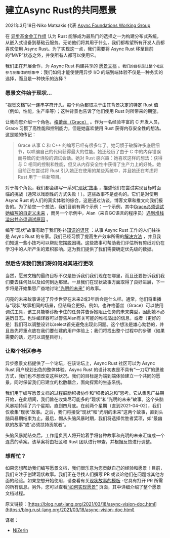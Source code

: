# 建立Async Rust的共同愿景

2021年3月18日·Niko Matsakis 代表 [Async Foundations Working Group](https://rust-lang.github.io/wg-async-foundations/)


在 [异步基金会工作组](https://rust-lang.github.io/wg-async-foundations/) 认为 Rust 能够成为最热门的选择之一为构建分布式系统，从嵌入式设备到基础云服务。无论他们将其用于什么，我们都希望所有开发人员都喜欢使用 Async Rust。为了实现这一点，我们需要将 Async Rust 移至目前的“MVP”状态之外，并使所有人都可以使用它。

我们正在开展合作，为 Async Rust 构建共享的 [愿景文档](https://rust-lang.github.io/wg-async-foundations/vision.html#-the-vision) 。`我们的目标是让整个社区参与到集体的想象中`：我们如何才能使使用异步 I/O 的端到端体验不仅是一种务实的选择，而且是一种快乐的选择？

### 愿景文件始于现状...

“视觉文档”以一连串字符开头。每个角色都取决于由其背景决定的特定 Rust 值（例如，性能，生产率等）；这种背景也告诉了他们使用 Rust 时所带来的期望。

让我向您介绍一个角色，[格蕾丝（Grace）](https://rust-lang.github.io/wg-async-foundations/vision/characters/grace.html) 。作为一名经验丰富的 C 开发人员，Grace 习惯了高性能和控制能力，但是她喜欢使用 Rust 获得内存安全性的想法。这是她的传记：

> Grace 从事 C 和 C++ 的编写已经有很多年了。她习惯于破解许多底层细节，以哄骗自己的代码获得最大的性能。她还经历了由于 C 中的内存错误而导致的史诗般的调试会话。她对 Rust 感兴趣：她喜欢这样的想法：获得与 C 相同的控制和性能，但又从内存安全性中获得了生产力上的好处。她目前正在尝试将 Rust 引入她正在使用的某些系统中，并且她还在考虑将 Rust 用于一些新项目。

对于每个角色，我们都会编写一系列[“现状”故事](https://rust-lang.github.io/wg-async-foundations/vision/status_quo.html) ，描述他们在尝试实现目标时面临的挑战（通常以戏剧性的方式失败！）。这些故事不是虚构的。它们是对使用 Async Rust 的人们的真实体验的综合，这是通过访谈，博客文章和推文向我们报告的。为了给您一个想法，我们目前有两个示例：一个示例，其中[Grace必须调试她编写的自定义未来](https://rust-lang.github.io/wg-async-foundations/vision/status_quo/grace_deploys_her_service.html) ，而另一个示例中，Alan（来自GC语言的程序员）[遇到堆栈溢出并必须调试原因](https://rust-lang.github.io/wg-async-foundations/vision/status_quo/alan_runs_into_stack_trouble.html) 。

编写“现状”故事有助于我们弥补[知识的诅咒](https://en.wikipedia.org/wiki/Curse_of_knowledge) ：从事 Async Rust 工作的人们往往是 Async Rust 的专家。我们已经习惯了提高生产效率所需的[解决方法](https://github.com/rust-lang/async-book/tree/a927107bfe501a44dde1560a5942b1471c11c71d/src/07_workarounds) ，并且我们知道一些小技巧可以帮助您摆脱困境。这些故事可帮助我们评估所有剪纸对仍在学习中的人所产生的累积影响。这为我们提供了我们需要确定优先级的数据。

### 然后告诉我们我们将如何对其进行更改

当然，愿景文档的最终目标不仅是告诉我们我们现在在哪里，而且还要告诉我们我们要去往何处以及如何到达那里。一旦我们在现状故事方面取得了良好进展，下一步将是开始集思广益地讨论[“光明的未来”](https://rust-lang.github.io/wg-async-foundations/vision/shiny_future.html) 的故事。

闪亮的未来故事讲述了异步世界在未来2或3年后会是什么样。通常，他们将重播与“现状”故事相同的场景，但结局会更好。例如，也许格蕾丝（Grace）可以使用调试工具，该工具能够诊断卡住的任务并告诉她阻止任务的未来类型，因此她不必遍历日志。也许编译器可以警告Alan有关可能的堆栈溢出的信息，或者（更好的是）我们可以调整设计以select首先避免出现此问题。这个想法是雄心勃勃的，并且首先将重点放在我们要创建的用户体验上；我们将找出整个过程中的步骤（如果需要的话，还可以调整目标）。

### 让整个社区参与

异步愿景文档提供了一个论坛，在该论坛上，Async Rust 社区可以为 Async Rust 用户规划出色的整体体验。Async Rust 的设计初衷是不具有“一刀切”的思维方式，我们也不想改变这种状况。我们的目标是为端到端体验建立一个共同的愿景，同时保留我们已建立的松散耦合，面向探索的生态系统。

我们用于编写愿景文档的过程鼓励积极协作和“积极的总和”思考。它从集思广益期开始，在此期间，我们旨在收集尽可能多的“现状”和“光明的未来”故事。这个头脑风暴期持续了六个星期，直到四月底。在前两个星期（直到2021-04-02），我们仅收集“现状”故事。之后，我们将接受“现状”和“光明的未来”这两个故事，直到头脑风暴期结束为止。最后，帽从头脑风暴时期，我们将选择优胜者奖项，如“最幽默的故事”或“必须扶持贡献者”。

头脑风暴期结束后，工作组负责人将开始着手将各种故事和光明的未来汇编成一个连贯的草案。该草案将由社区和 Rust 团队进行审查，并根据反馈进行调整。

### 想帮忙？

如果您想帮助我们编写愿景文档，我们很乐意为您贡献自己的经验和愿景！目前，我们专注于创建现状故事。我们正在寻找人们撰写 PR 或谈论他们在问题或其他方面的经验。如果您想开始使用，请查看有关[现状故事的模板](https://rust-lang.github.io/wg-async-foundations/vision/status_quo/template.html) -它具有打开 PR 所需的所有信息。另外，您可以查看[“如何实现愿景”](https://rust-lang.github.io/wg-async-foundations/vision/how_to_vision.html) 页面，其中详细介绍了整个愿景文档过程。

原文链接：[https://blog.rust-lang.org/2021/03/18/async-vision-doc.html](https://blog.rust-lang.org/2021/03/18/async-vision-doc.html)

译者：
- [NiZerin](https://github.com/NiZerin)
